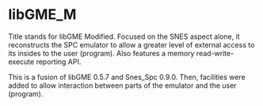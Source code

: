 libGME_M
========

Title stands for libGME Modified. Focused on the SNES aspect alone, it reconstructs the SPC emulator
to allow a greater level of external access to its insides to the user (program). Also features a memory
read-write-execute reporting API.

This is a fusion of libGME 0.5.7 and Snes_Spc 0.9.0. Then, facilities were added to allow
interaction between parts of the emulator and the user (program).